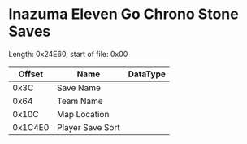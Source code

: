 # Inazuma Eleven Go Chrono Stone Saves
Length: 0x24E60, start of file: 0x00

Offset | Name | DataType
--- | --- | ---
0x3C | Save Name |  
0x64 | Team Name | 
0x10C | Map Location | 
0x1C4E0 | Player Save Sort | 
